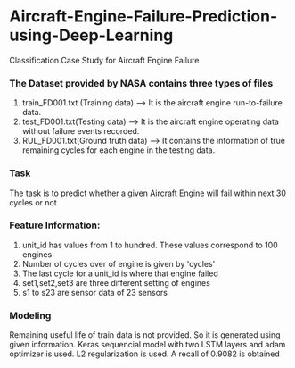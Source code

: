 # Aircraft-Engine-Failure-Prediction-using-Deep-Learning
Classification Case Study for Aircraft Engine Failure

### The Dataset provided by NASA contains three types of files
1. train_FD001.txt (Training data) -->  It is the aircraft engine run-to-failure data.
2. test_FD001.txt(Testing data) --> It is the aircraft engine operating data without failure events recorded.
3. RUL_FD001.txt(Ground truth data) --> It contains the information of true remaining cycles for each engine in the testing data.

### Task
The task is to predict whether a given Aircraft Engine will fail within next 30 cycles or not

### Feature Information:
1. unit_id has values from 1 to hundred. These values correspond to 100 engines
2. Number of cycles over of engine is given by 'cycles'
3. The last cycle for a unit_id is where that engine failed
4. set1,set2,set3 are three different setting of engines
5. s1 to s23 are sensor data of 23 sensors

### Modeling
Remaining useful life of train data is not provided. So it is generated using given information.
Keras sequencial model with two LSTM layers and adam optimizer is used. L2 regularization is used.
A recall of 0.9082 is obtained
